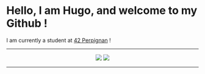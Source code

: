 # Hello, I am Hugo, and welcome to my Github !

I am currently a student at [42 Perpignan](https://42perpignan.fr/) !

<hr>
<p align = "center">
  <img src = "https://github-readme-stats.vercel.app/api?username=hle-hena&show_icons=true&theme=dark&line_height=40">
  <img src = "https://github-readme-stats.vercel.app/api/top-langs/?username=hle-hena&theme=dark">
</p>

<hr>
